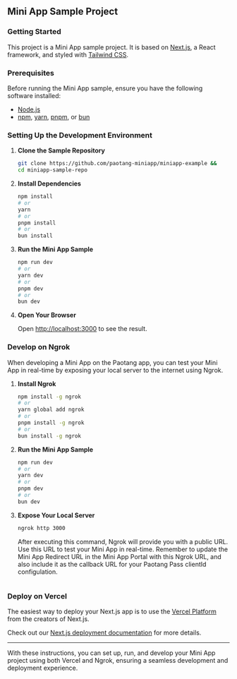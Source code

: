 ## Mini App Sample Project

### Getting Started

This project is a Mini App sample project. It is based on [Next.js](https://nextjs.org/), a React framework, and styled with [Tailwind CSS](https://tailwindcss.com/).

### Prerequisites

Before running the Mini App sample, ensure you have the following software installed:

- [Node.js](https://nodejs.org/)
- [npm](https://www.npmjs.com/), [yarn](https://yarnpkg.com/), [pnpm](https://pnpm.io/), or [bun](https://bun.sh/)

### Setting Up the Development Environment

1. **Clone the Sample Repository**

   ```bash
   git clone https://github.com/paotang-miniapp/miniapp-example &&
   cd miniapp-sample-repo
   ```

2. **Install Dependencies**

   ```bash
   npm install
   # or
   yarn
   # or
   pnpm install
   # or
   bun install
   ```

3. **Run the Mini App Sample**

   ```bash
   npm run dev
   # or
   yarn dev
   # or
   pnpm dev
   # or
   bun dev
   ```

4. **Open Your Browser**

   Open [http://localhost:3000](http://localhost:3000) to see the result.


### Develop on Ngrok

When developing a Mini App on the Paotang app, you can test your Mini App in real-time by exposing your local server to the internet using Ngrok.

1. **Install Ngrok**

   ```bash
   npm install -g ngrok
   # or
   yarn global add ngrok
   # or
   pnpm install -g ngrok
   # or
   bun install -g ngrok
   ```

2. **Run the Mini App Sample**

   ```bash
   npm run dev
   # or
   yarn dev
   # or
   pnpm dev
   # or
   bun dev
   ```

3. **Expose Your Local Server**

   ```bash
   ngrok http 3000
   ```

   After executing this command, Ngrok will provide you with a public URL. Use this URL to test your Mini App in real-time. Remember to update the Mini App Redirect URL in the Mini App Portal with this Ngrok URL, and also include it as the callback URL for your Paotang Pass clientId configulation.

   ```bash


### Deploy on Vercel

The easiest way to deploy your Next.js app is to use the [Vercel Platform](https://vercel.com/new?utm_medium=default-template&filter=next.js&utm_source=create-next-app&utm_campaign=create-next-app-readme) from the creators of Next.js.

Check out our [Next.js deployment documentation](https://nextjs.org/docs/deployment) for more details.


---

With these instructions, you can set up, run, and develop your Mini App project using both Vercel and Ngrok, ensuring a seamless development and deployment experience.